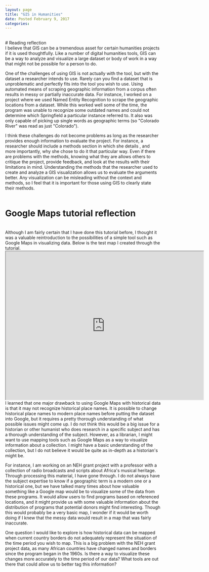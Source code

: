 ```yaml
---
layout: page
title: "GIS in Humanities"
date: Posted February 9, 2017
categories:
---
```

<br/>
# Reading reflection
<br/>
I believe that GIS can be a tremendous asset for certain humanities projects if it is used thoughtfully. Like a number of digital humanities tools, GIS can be a way to analyze and visualize a large dataset or body of work in a way that might not be possible for a person to do.

One of the challenges of using GIS is not actually with the tool, but with the dataset a researcher intends to use. Rarely can you find a dataset that is unproblematic and perfectly fits into the tool you wish to use. Using automated means of scraping geographic information from a corpus often results in messy or partially inaccurate data. For instance, I worked on a project where we used Named Entity Recognition to scrape the geographic locations from a dataset. While this worked well some of the time, the program was unable to recognize some outdated names and could not determine which Springfield a particular instance referred to. It also was only capable of picking up single words as geographic terms (so "Colorado River" was read as just "Colorado").

I think these challenges do not become problems as long as the researcher provides enough information to evaluate the project. For instance, a researcher should include a methods section in which she details , and more importantly, why she chose to do it that particular way. Even if there are problems with the methods, knowing what they are allows others to critique the project, provide feedback, and look at the results with their limitations in mind. Understanding the methods that the researcher used to create and analyze a GIS visualization allows us to evaluate the arguments better. Any visualization can be misleading without the context and methods, so I feel that it is important for those using GIS to clearly state their methods.
<br/>
<br/>
# Google Maps tutorial reflection
<br/>
Although I am fairly certain that I have done this tutorial before, I thought it was a valuable reintroduction to the possibilities of a simple tool such as Google Maps in visualizing data. Below is the test map I created through the tutorial.
<br/>
<iframe src="https://www.google.com/maps/d/embed?mid=1pod4XXKo4Wqj6eps3v7y8Mh-NxQ" width="640" height="480"></iframe>
<br/>
I learned that one major drawback to using Google Maps with historical data is that it may not recognize historical place names. It is possible to change historical place names to modern place names before putting the dataset into Google, but it requires a pretty thorough understanding of what possible issues might come up. I do not think this would be a big issue for a historian or other humanist who does research in a specific subject and has a thorough understanding of the subject. However, as a librarian, I might want to use mapping tools such as Google Maps as a way to visualize information about a collection. I might have a basic understanding of the collection, but I do not believe it would be quite as in-depth as a historian's might be.

For instance, I am working on an NEH grant project with a professor with a collection of radio broadcasts and scripts about Africa's musical heritage. Through processing this material, I have gone through. I do not always have the subject expertise to know if a geographic term is a modern one or a historical one, but we have talked many times about how valuable something like a Google map would be to visualize some of the data from these programs. It would allow users to find programs based on referenced locations, and it might provide us with some valuable information about the distribution of programs that potential donors might find interesting. Though this would probably be a very basic map, I wonder if it would be worth doing if I knew that the messy data would result in a map that was fairly inaccurate.

One question I would like to explore is how historical data can be mapped when current country borders do not adequately represent the situation of the time period you wish to map. This is a big problem with the NEH grant project data, as many African countries have changed names and borders since the program began in the 1960s. Is there a way to visualize these changes more accurately to the time period of our data? What tools are out there that could allow us to better tag this information?
